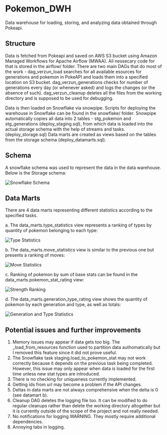 # Pokemon_DWH
Data warehouse for loading, storing, and analyzing data obtained through Pokeapi.
## Structure
Data is fetched from Pokeapi and saved on AWS S3 bucket using Amazon Managed Workflows for Apache Airflow (MWAA). All nessecary code for that is stored in the airflow/ folder. There are two main DAGs that do most of the work - dag_verzun_load searches for all available esources for generations and pokemon in PokeAPI and loads them into a specified location on S3 bucket. dag_verzun_generations checks for number of generations every day (or whenever asked) and logs the changes (or the absence of such). dag_verzun_cleanup deletes all the files from the working directory and is supposed to be used for debugging.

Data is then loaded on Snowflake via snowpipe. Scripts for deploying the warehouse in Snowflake can be found in the snowflake/ folder. Snowpipe automatically copies all data into 2 tables - stg_pokemon and stg_generations (deploy_staging.sql), from which data is loaded into the actual storage schema with the help of streams and tasks. (deploy_storage.sql) Data marts are created as views based on the tables from the storage schema (deploy_datamarts.sql).

## Schema
A snowflake schema was used to represent the data in the data warehouse. Below is the Storage schema:

![Snowflake Schema](https://i.ibb.co/Wgnpqjw/snowflake-schema-final-pages-to-jpg-0002.jpg)

## Data Marts
There are 4 data marts representing different statistics according to the specified tasks.

a. The data_marts.type_statistics view represents a ranking of types by quantity of pokemon belonging to each type:

![Type Statistics](https://i.ibb.co/wR53Kxw/a.jpg)

b. The data_marts.move_statistics view is similar to the previous one but presents a ranking of moves:

![Move Statistics](https://i.ibb.co/ZSzS5Tw/b.jpg)

c. Ranking of pokemon by sum of base stats can be found in the data_marts.pokemon_stat_rating view:

![Strength Ranking](https://i.ibb.co/ZXYBH1R/c.jpg)

d. The data_marts.generation_type_rating view shows the quantity of pokemon by each generation and type, as well as totals:

![Generation and Type Statistics](https://i.ibb.co/M1g79Df/d.jpg)

## Potential issues and further improvements
1) Memory issues may appear if data gets too big. The \_load_from_resources function used to partition data authomatically but I removed this feature since it did not prove useful. 
2) The Snowflake task staging.load_to_pokemon_stat may not work correctly because it depends on the previous task being completed. However, this issue may only appear when data is loaded for the first time unless new stat types are introduced. 
3) There is no checking for uniqueness currently implemented.
4) Getting ids from url may become a problem if the API changes.
5) Deltas in data marts are not always comprehensive when the delta is 0 (see datamart b).
6) Cleanup DAG deletes the logging file too. It can be modified to do regular cleanups rather than delete the working directory altogether but it is currently outside of the scope of the project and not really needed.
7) No notifications for logging.WARNING. They mostly require additional dependencies.
8) Annoying tabs in logging.
